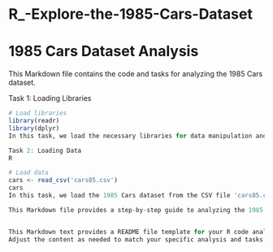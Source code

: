 # R_-Explore-the-1985-Cars-Dataset

# 1985 Cars Dataset Analysis

This Markdown file contains the code and tasks for analyzing the 1985 Cars dataset.

Task 1: Loading Libraries

```R
# Load libraries
library(readr)
library(dplyr)
In this task, we load the necessary libraries for data manipulation and analysis.

Task 2: Loading Data
R

# Load data
cars <- read_csv('cars85.csv')
cars
In this task, we load the 1985 Cars dataset from the CSV file 'cars85.csv' and display its contents.

This Markdown file provides a step-by-step guide to analyzing the 1985 Cars dataset using R code.


This Markdown text provides a README file template for your R code analysis.
Adjust the content as needed to match your specific analysis and tasks.
